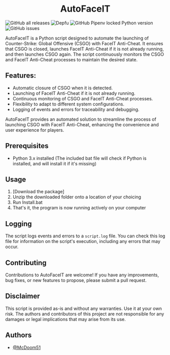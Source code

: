 <h1 align="center">AutoFaceIT</h1>

![GitHub all releases](https://img.shields.io/github/downloads/McDoom51/AutoFaceIT/total?style=for-the-badge) 
![Depfu](https://img.shields.io/depfu/dependencies/github/mcdoom51/autofaceit?style=for-the-badge)
![GitHub Pipenv locked Python version](https://img.shields.io/github/pipenv/locked/python-version/mcdoom51/autofaceit?style=for-the-badge)
![GitHub issues](https://img.shields.io/github/issues/mcdoom51/autofaceit?style=for-the-badge)

AutoFaceIT is a Python script designed to automate the launching of Counter-Strike: Global Offensive (CSGO) with FaceIT Anti-Cheat. It ensures that CSGO is closed, launches FaceIT Anti-Cheat if it is not already running, and then launches CSGO again. The script continuously monitors the CSGO and FaceIT Anti-Cheat processes to maintain the desired state.

## Features:
- Automatic closure of CSGO when it is detected.
- Launching of FaceIT Anti-Cheat if it is not already running.
- Continuous monitoring of CSGO and FaceIT Anti-Cheat processes.
- Flexibility to adapt to different system configurations.
- Logging of events and errors for traceability and debugging.

AutoFaceIT provides an automated solution to streamline the process of launching CSGO with FaceIT Anti-Cheat, enhancing the convenience and user experience for players.

## Prerequisites

- Python 3.x installed (The included bat file will check if Python is installed, and will install it if it's missing)

## Usage

1. [Download the package]
2. Unzip the downloaded folder onto a location of your choicing
3. Run Install.bat
4. That's it, the program is now running actively on your computer

## Logging

The script logs events and errors to a `script.log` file. You can check this log file for information on the script's execution, including any errors that may occur.

## Contributing

Contributions to AutoFaceIT are welcome! If you have any improvements, bug fixes, or new features to propose, please submit a pull request.

## Disclaimer

This script is provided as-is and without any warranties. Use it at your own risk. The authors and contributors of this project are not responsible for any damages or legal implications that may arise from its use.

## Authors

- [@McDoom51](https://www.github.com/McDoom51)
